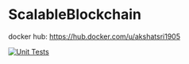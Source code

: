 # ScalableBlockchain

docker hub: https://hub.docker.com/u/akshatsri1905

[![Unit Tests](https://github.com/akshatsri19/ScalableBlockchain/actions/workflows/unitTest.yml/badge.svg)](https://github.com/akshatsri19/ScalableBlockchain/actions/workflows/unitTest.yml)
